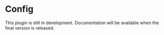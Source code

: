 
# Config

This plugin is still in development. Documentation will be available when the final version
is released.


